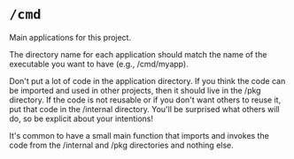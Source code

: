 # `/cmd`

Main applications for this project.

The directory name for each application should match the name of the executable you want to have (e.g., /cmd/myapp).

Don't put a lot of code in the application directory. If you think the code can be imported and used in other projects, then it should live in the /pkg directory. If the code is not reusable or if you don't want others to reuse it, put that code in the /internal directory. You'll be surprised what others will do, so be explicit about your intentions!

It's common to have a small main function that imports and invokes the code from the /internal and /pkg directories and nothing else.